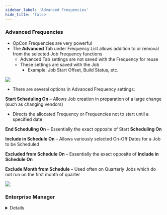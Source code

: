 ```yaml
---
sidebar_label: 'Advanced Frequencies'
hide_title: 'false'
---
```


### Advanced Frequencies

* OpCon Frequencies are very powerful
* The **Advanced** Tab under Frequency List allows addition to or removal from the selected Job Frequency functions
    * Advanced Tab settings are not saved with the Frequency for reuse
    * These settings are saved with the Job
        * Example: Job Start Offset, Build Status, etc.

![](../static/imgadvanced/frequency_advanced_optionbar_sm.png)  

* There are several options in Advanced Frequency settings:

**Start Scheduling On** – Allows Job creation in preparation of a large change (such as changing vendors)
- Directs the allocated Frequency or Frequencies not to start until a specified date

**End Scheduling On** – Essentially the exact opposite of Start **Scheduling On**

**Include in Schedule On** – Allows variously selected On-Off Dates for a Job to be Scheduled  

**Excluded from Schedule On** – Essentially the exact opposite of **Include in Schedule On**  

**Exclude Month from Schedule** – Used often on Quarterly Jobs which do not run on the first month of quarter

![](../static/imgadvanced/advanced_frequency_options_sm.png)


### Enterprise Manager

<details>

* OpCon Frequencies are very powerful
* The **Advanced** Tab under Frequency List allows addition to or removal from the selected Job Frequency functions
    * Advanced Tab settings are not saved with the Frequency for reuse
    * These settings are saved with the Job
        * Example: Job Start Offset, Build Status, etc.

![](../static/imgadvanced/AdvancedFrequencyTab.png)

* There are several options in Advanced Frequency settings:

* **Start Scheduling On** – Allows Job creation in preparation of a large change (such as changing vendors)
    - Directs the allocated Frequency or Frequencies not to start until a specified date

* **End Scheduling On** – Essentially the exact opposite of Start **Scheduling On**

![](../static/imgadvanced/AdvancedStartEnd.png)

**Include in Schedule On** – Allows variously selected On-Off Dates for a Job to be Scheduled 

**Excluded from Schedule On** – Essentially the exact opposite of **Include in Schedule On**  

**Exclude Month from Schedule** – Used often on Quarterly Jobs which do not run on the first month of quarter

![](../static/imgadvanced/AdvIncludeSchedule.png)

</details>